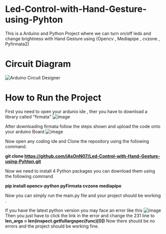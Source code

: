 # Led-Control-with-Hand-Gesture-using-Pyhton
This is a Arduino and Python Project where we can turn on/off leds and change brightness with Hand Gesture using (Opencv , Mediapipe , cvzone , Pyfirmata2)

# Circuit Diagram
![Arduino Circuit Designer](https://github.com/jAsOnN07/Led-Control-with-Hand-Gesture-using-Pyhton/assets/90206616/e918e8dd-d42d-4899-97be-401aa7476448)

# How to Run the Project
First you need to open your ardunio ide , ther you have to download a library called "firmata"
![image](https://github.com/jAsOnN07/Led-Control-with-Hand-Gesture-using-Pyhton/assets/90206616/8a867421-5959-4980-835b-4315860de8c3)

After downloading firmata follow the steps shown and upload the code onto your arduino Board
![image](https://github.com/jAsOnN07/Led-Control-with-Hand-Gesture-using-Pyhton/assets/90206616/f60ae74e-e26f-4e5a-b973-b832017f38a3)

Now open any coding ide and Clone the repository using the following command. 

**git clone https://github.com/jAsOnN07/Led-Control-with-Hand-Gesture-using-Pyhton.git**

Now we need to install 4 Python packages you can download them using the following  command 

**pip install opencv-python pyFirmata cvzone mediapipe**

Now you can simply run the main.py file and your project should be working .

If you have the latest python version you may face an error like this 
![image](https://github.com/jAsOnN07/Led-Control-with-Hand-Gesture-using-Pyhton/assets/90206616/281a0e5c-6622-465d-acb3-01eba169d940)
Then you just have to click the link in the error and change the 231 line to  **len_args = len(inspect.getfullargspec(func)[0])**
Now there should be no errors and the project should be working fine.



